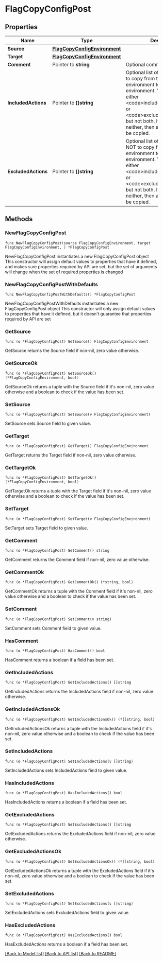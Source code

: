 # FlagCopyConfigPost

## Properties

Name | Type | Description | Notes
------------ | ------------- | ------------- | -------------
**Source** | [**FlagCopyConfigEnvironment**](FlagCopyConfigEnvironment.md) |  | 
**Target** | [**FlagCopyConfigEnvironment**](FlagCopyConfigEnvironment.md) |  | 
**Comment** | Pointer to **string** | Optional comment | [optional] 
**IncludedActions** | Pointer to **[]string** | Optional list of the flag changes to copy from the source environment to the target environment. You may include either &lt;code&gt;includedActions&lt;/code&gt; or &lt;code&gt;excludedActions&lt;/code&gt;, but not both. If you include neither, then all flag changes will be copied. | [optional] 
**ExcludedActions** | Pointer to **[]string** | Optional list of the flag changes NOT to copy from the source environment to the target environment. You may include either  &lt;code&gt;includedActions&lt;/code&gt; or &lt;code&gt;excludedActions&lt;/code&gt;, but not both. If you include neither, then all flag changes will be copied. | [optional] 

## Methods

### NewFlagCopyConfigPost

`func NewFlagCopyConfigPost(source FlagCopyConfigEnvironment, target FlagCopyConfigEnvironment, ) *FlagCopyConfigPost`

NewFlagCopyConfigPost instantiates a new FlagCopyConfigPost object
This constructor will assign default values to properties that have it defined,
and makes sure properties required by API are set, but the set of arguments
will change when the set of required properties is changed

### NewFlagCopyConfigPostWithDefaults

`func NewFlagCopyConfigPostWithDefaults() *FlagCopyConfigPost`

NewFlagCopyConfigPostWithDefaults instantiates a new FlagCopyConfigPost object
This constructor will only assign default values to properties that have it defined,
but it doesn't guarantee that properties required by API are set

### GetSource

`func (o *FlagCopyConfigPost) GetSource() FlagCopyConfigEnvironment`

GetSource returns the Source field if non-nil, zero value otherwise.

### GetSourceOk

`func (o *FlagCopyConfigPost) GetSourceOk() (*FlagCopyConfigEnvironment, bool)`

GetSourceOk returns a tuple with the Source field if it's non-nil, zero value otherwise
and a boolean to check if the value has been set.

### SetSource

`func (o *FlagCopyConfigPost) SetSource(v FlagCopyConfigEnvironment)`

SetSource sets Source field to given value.


### GetTarget

`func (o *FlagCopyConfigPost) GetTarget() FlagCopyConfigEnvironment`

GetTarget returns the Target field if non-nil, zero value otherwise.

### GetTargetOk

`func (o *FlagCopyConfigPost) GetTargetOk() (*FlagCopyConfigEnvironment, bool)`

GetTargetOk returns a tuple with the Target field if it's non-nil, zero value otherwise
and a boolean to check if the value has been set.

### SetTarget

`func (o *FlagCopyConfigPost) SetTarget(v FlagCopyConfigEnvironment)`

SetTarget sets Target field to given value.


### GetComment

`func (o *FlagCopyConfigPost) GetComment() string`

GetComment returns the Comment field if non-nil, zero value otherwise.

### GetCommentOk

`func (o *FlagCopyConfigPost) GetCommentOk() (*string, bool)`

GetCommentOk returns a tuple with the Comment field if it's non-nil, zero value otherwise
and a boolean to check if the value has been set.

### SetComment

`func (o *FlagCopyConfigPost) SetComment(v string)`

SetComment sets Comment field to given value.

### HasComment

`func (o *FlagCopyConfigPost) HasComment() bool`

HasComment returns a boolean if a field has been set.

### GetIncludedActions

`func (o *FlagCopyConfigPost) GetIncludedActions() []string`

GetIncludedActions returns the IncludedActions field if non-nil, zero value otherwise.

### GetIncludedActionsOk

`func (o *FlagCopyConfigPost) GetIncludedActionsOk() (*[]string, bool)`

GetIncludedActionsOk returns a tuple with the IncludedActions field if it's non-nil, zero value otherwise
and a boolean to check if the value has been set.

### SetIncludedActions

`func (o *FlagCopyConfigPost) SetIncludedActions(v []string)`

SetIncludedActions sets IncludedActions field to given value.

### HasIncludedActions

`func (o *FlagCopyConfigPost) HasIncludedActions() bool`

HasIncludedActions returns a boolean if a field has been set.

### GetExcludedActions

`func (o *FlagCopyConfigPost) GetExcludedActions() []string`

GetExcludedActions returns the ExcludedActions field if non-nil, zero value otherwise.

### GetExcludedActionsOk

`func (o *FlagCopyConfigPost) GetExcludedActionsOk() (*[]string, bool)`

GetExcludedActionsOk returns a tuple with the ExcludedActions field if it's non-nil, zero value otherwise
and a boolean to check if the value has been set.

### SetExcludedActions

`func (o *FlagCopyConfigPost) SetExcludedActions(v []string)`

SetExcludedActions sets ExcludedActions field to given value.

### HasExcludedActions

`func (o *FlagCopyConfigPost) HasExcludedActions() bool`

HasExcludedActions returns a boolean if a field has been set.


[[Back to Model list]](../README.md#documentation-for-models) [[Back to API list]](../README.md#documentation-for-api-endpoints) [[Back to README]](../README.md)


